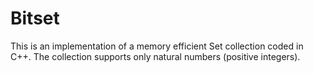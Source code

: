 # Bitset
This is an implementation of a memory efficient Set collection coded in C++.
The collection supports only natural numbers (positive integers).
